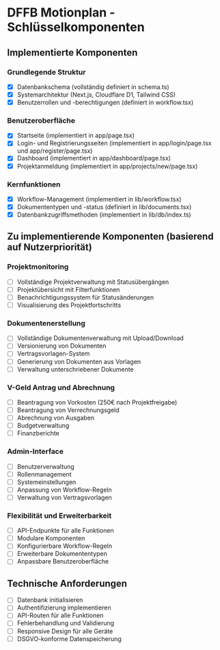 # DFFB Motionplan - Schlüsselkomponenten

## Implementierte Komponenten

### Grundlegende Struktur
- [x] Datenbankschema (vollständig definiert in schema.ts)
- [x] Systemarchitektur (Next.js, Cloudflare D1, Tailwind CSS)
- [x] Benutzerrollen und -berechtigungen (definiert in workflow.tsx)

### Benutzeroberfläche
- [x] Startseite (implementiert in app/page.tsx)
- [x] Login- und Registrierungsseiten (implementiert in app/login/page.tsx und app/register/page.tsx)
- [x] Dashboard (implementiert in app/dashboard/page.tsx)
- [x] Projektanmeldung (implementiert in app/projects/new/page.tsx)

### Kernfunktionen
- [x] Workflow-Management (implementiert in lib/workflow.tsx)
- [x] Dokumententypen und -status (definiert in lib/documents.tsx)
- [x] Datenbankzugriffsmethoden (implementiert in lib/db/index.ts)

## Zu implementierende Komponenten (basierend auf Nutzerpriorität)

### Projektmonitoring
- [ ] Vollständige Projektverwaltung mit Statusübergängen
- [ ] Projektübersicht mit Filterfunktionen
- [ ] Benachrichtigungssystem für Statusänderungen
- [ ] Visualisierung des Projektfortschritts

### Dokumentenerstellung
- [ ] Vollständige Dokumentenverwaltung mit Upload/Download
- [ ] Versionierung von Dokumenten
- [ ] Vertragsvorlagen-System
- [ ] Generierung von Dokumenten aus Vorlagen
- [ ] Verwaltung unterschriebener Dokumente

### V-Geld Antrag und Abrechnung
- [ ] Beantragung von Vorkosten (250€ nach Projektfreigabe)
- [ ] Beantragung von Verrechnungsgeld
- [ ] Abrechnung von Ausgaben
- [ ] Budgetverwaltung
- [ ] Finanzberichte

### Admin-Interface
- [ ] Benutzerverwaltung
- [ ] Rollenmanagement
- [ ] Systemeinstellungen
- [ ] Anpassung von Workflow-Regeln
- [ ] Verwaltung von Vertragsvorlagen

### Flexibilität und Erweiterbarkeit
- [ ] API-Endpunkte für alle Funktionen
- [ ] Modulare Komponenten
- [ ] Konfigurierbare Workflow-Regeln
- [ ] Erweiterbare Dokumententypen
- [ ] Anpassbare Benutzeroberfläche

## Technische Anforderungen
- [ ] Datenbank initialisieren
- [ ] Authentifizierung implementieren
- [ ] API-Routen für alle Funktionen
- [ ] Fehlerbehandlung und Validierung
- [ ] Responsive Design für alle Geräte
- [ ] DSGVO-konforme Datenspeicherung
